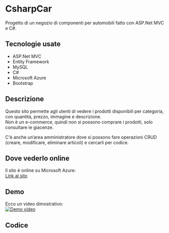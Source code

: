 # CsharpCar

Progetto di un negozio di componenti per automobili fatto con ASP.Net MVC e C#.

## Tecnologie usate

- ASP.Net MVC  
- Entity Framework  
- MySQL  
- C#  
- Microsoft Azure  
- Bootstrap  

## Descrizione

Questo sito permette agli utenti di vedere i prodotti disponibili per categoria, con quantità, prezzo, immagine e descrizione.  
Non è un e-commerce, quindi non si possono comprare i prodotti, solo consultare le giacenze.  

C'è anche un’area amministratore dove si possono fare operazioni CRUD (creare, modificare, eliminare articoli) e cercarli per codice.

## Dove vederlo online

Il sito è online su Microsoft Azure:  
[Link al sito](https://inventary20250809103119-acdubag4b3h4fuds.italynorth-01.azurewebsites.net/)

## Demo

Ecco un video dimostrativo:  
[![Demo video](https://player.vimeo.com/video/1108803346)](https://player.vimeo.com/video/1108803346)

## Codice

